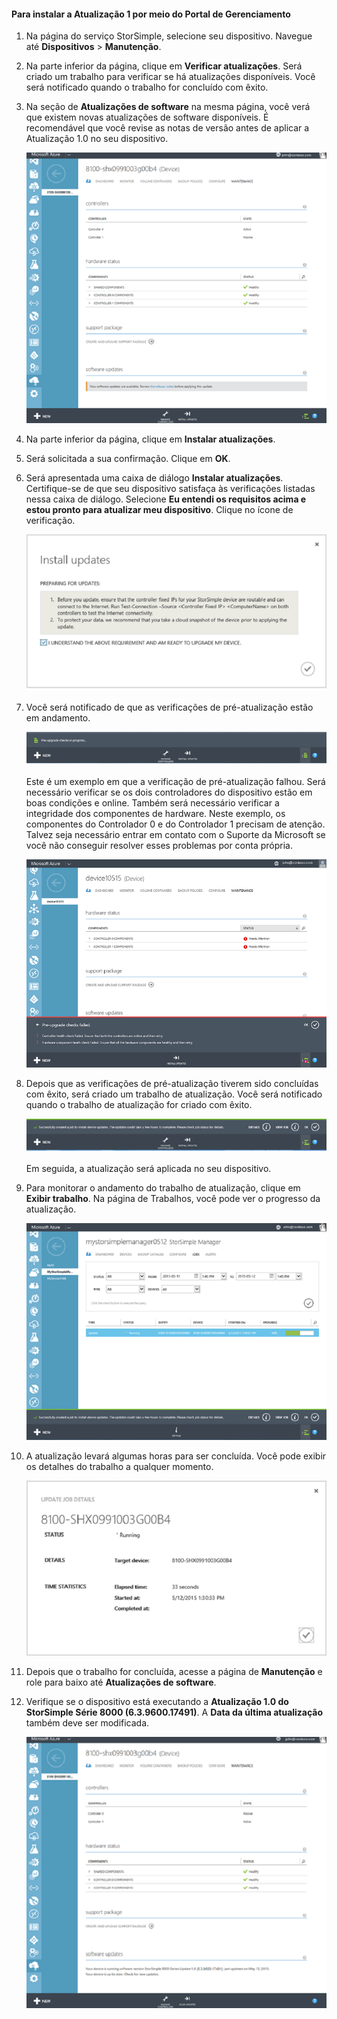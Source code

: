 
#### Para instalar a Atualização 1 por meio do Portal de Gerenciamento

1. Na página do serviço StorSimple, selecione seu dispositivo. Navegue até **Dispositivos** > **Manutenção**.

2. Na parte inferior da página, clique em **Verificar atualizações**. Será criado um trabalho para verificar se há atualizações disponíveis. Você será notificado quando o trabalho for concluído com êxito.

3. Na seção de **Atualizações de software** na mesma página, você verá que existem novas atualizações de software disponíveis. É recomendável que você revise as notas de versão antes de aplicar a Atualização 1.0 no seu dispositivo.

    ![Instalar as atualizações do software](./media/storsimple-install-update-via-portal/HCS_SoftwareUpdates1-include.png)

4. Na parte inferior da página, clique em **Instalar atualizações**.

5. Será solicitada a sua confirmação. Clique em **OK**.

6. Será apresentada uma caixa de diálogo **Instalar atualizações**. Certifique-se de que seu dispositivo satisfaça às verificações listadas nessa caixa de diálogo. Selecione **Eu entendi os requisitos acima e estou pronto para atualizar meu dispositivo**. Clique no ícone de verificação.

    ![Mensagem de confirmação](./media/storsimple-install-update-via-portal/HCS_SoftwareUpdates2-include.png)

7. Você será notificado de que as verificações de pré-atualização estão em andamento.
  
    ![Notificação de pré-verificação](./media/storsimple-install-update-via-portal/HCS_SoftwareUpdates3-include.png)

    Este é um exemplo em que a verificação de pré-atualização falhou. Será necessário verificar se os dois controladores do dispositivo estão em boas condições e online. Também será necessário verificar a integridade dos componentes de hardware. Neste exemplo, os componentes do Controlador 0 e do Controlador 1 precisam de atenção. Talvez seja necessário entrar em contato com o Suporte da Microsoft se você não conseguir resolver esses problemas por conta própria.

    ![Falha na pré-verificação](./media/storsimple-install-update-via-portal/HCS_PreUpgradeChecksFailed-include.png)

8. Depois que as verificações de pré-atualização tiverem sido concluídas com êxito, será criado um trabalho de atualização. Você será notificado quando o trabalho de atualização for criado com êxito.
 
    ![Criação do trabalho de atualização](./media/storsimple-install-update-via-portal/HCS_SoftwareUpdates4-include.png)

    Em seguida, a atualização será aplicada no seu dispositivo.
 
9. Para monitorar o andamento do trabalho de atualização, clique em **Exibir trabalho**. Na página de Trabalhos, você pode ver o progresso da atualização.

    ![Andamento do trabalho de atualização](./media/storsimple-install-update-via-portal/HCS_SoftwareUpdates5-include.png)

10. A atualização levará algumas horas para ser concluída. Você pode exibir os detalhes do trabalho a qualquer momento.

    ![Detalhes do trabalho de atualização](./media/storsimple-install-update-via-portal/HCS_SoftwareUpdates6-include.png)

11. Depois que o trabalho for concluída, acesse a página de **Manutenção** e role para baixo até **Atualizações de software**.

12. Verifique se o dispositivo está executando a **Atualização 1.0 do StorSimple Série 8000 (6.3.9600.17491)**. A **Data da última atualização** também deve ser modificada.

    ![Página de manutenção](./media/storsimple-install-update-via-portal/HCS_SoftwareUpdates7-include.png)

<!---HONumber=August15_HO7-->